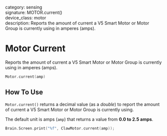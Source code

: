 category: sensing  
signature: MOTOR.current()  
device_class: motor  
description: Reports the amount of current a V5 Smart Motor or Motor Group is currently using in amperes (amps).

# Motor Current

Reports the amount of current a V5 Smart Motor or Motor Group is currently using in amperes (amps).

```cpp
Motor.current(amp)
```

## How To Use

`Motor.current()` returns a decimal value (as a *double*) to report the amount of current a V5 Smart Motor or Motor Group is currently using.

The default unit is amps (`amp`) that returns a value from **0.0 to 2.5 amps**.

```cpp
Brain.Screen.print("%f", ClawMotor.current(amp));
```

<advanced>
</advanced>